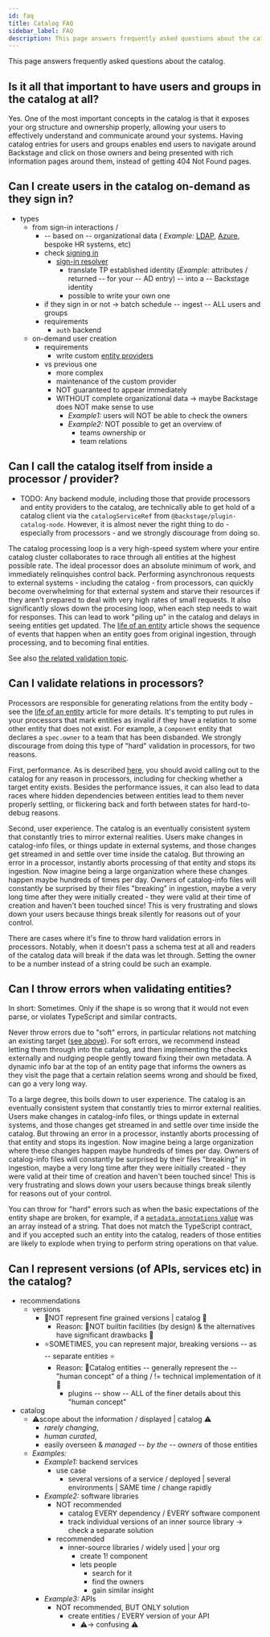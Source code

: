 ```yaml
---
id: faq
title: Catalog FAQ
sidebar_label: FAQ
description: This page answers frequently asked questions about the catalog
---
```


This page answers frequently asked questions about the catalog.

## Is it all that important to have users and groups in the catalog at all?

Yes. One of the most important concepts in the catalog is that it exposes your org structure and ownership properly, allowing your users to effectively understand and communicate around your systems. Having catalog entries for users and groups enables end users to navigate around Backstage and click on those owners and being presented with rich information pages around them, instead of getting 404 Not Found pages.

## Can I create users in the catalog on-demand as they sign in?

* types
  * from sign-in interactions /
    * -- based on -- organizational data ( _Example:_ [LDAP](../../integrations/ldap/org.md), [Azure](../../integrations/azure/org.md), bespoke HR systems, etc)
    * check [signing in](../../auth/index.md) 
      * [sign-in resolver](../../auth/identity-resolver.md)
        * translate TP established identity (_Example:_ attributes / returned -- for your -- AD entry) -- into a -- Backstage identity
        * possible to write your own one
    * if they sign in or not -> batch schedule -- ingest -- ALL users and groups
    * requirements
      * `auth` backend
  * on-demand user creation
    * requirements
      * write custom [entity providers](./external-integrations.md)
    * vs previous one
      * more complex
      * maintenance of the custom provider
      * NOT guaranteed to appear immediately
      * WITHOUT complete organizational data -> maybe Backstage does NOT make sense to use
        * _Example1:_ users will NOT be able to check the owners
        * _Example2:_ NOT possible to get an overview of
          * teams ownership or
          * team relations

## Can I call the catalog itself from inside a processor / provider?

* TODO:
Any backend module, including those that provide processors and entity providers to the catalog, are technically able to get hold of a catalog client via the `catalogServiceRef` from `@backstage/plugin-catalog-node`. However, it is almost never the right thing to do - especially from processors - and we strongly discourage from doing so.

The catalog processing loop is a very high-speed system where your entire catalog cluster collaborates to race through all entities at the highest possible rate. The ideal processor does an absolute minimum of work, and immediately relinquishes control back. Performing asynchronous requests to external systems - including the catalog - from processors, can quickly become overwhelming for that external system and starve their resources if they aren't prepared to deal with very high rates of small requests. It also significantly slows down the procesing loop, when each step needs to wait for responses. This can lead to work "piling up" in the catalog and delays in seeing entities get updated. The [life of an entity](./life-of-an-entity.md) article shows the sequence of events that happen when an entity goes from original ingestion, through processing, and to becoming final entities.

See also [the related validation topic](#can-i-validate-relations-in-processors).

## Can I validate relations in processors?

Processors are responsible for generating relations from the entity body - see the [life of an entity](./life-of-an-entity.md) article for more details. It's tempting to put rules in your processors that mark entities as invalid if they have a relation to some other entity that does not exist. For example, a `Component` entity that declares a `spec.owner` to a team that has been disbanded. We strongly discourage from doing this type of "hard" validation in processors, for two reasons.

First, performance. As is described [here](#can-i-call-the-catalog-itself-from-inside-a-processor--provider), you should avoid calling out to the catalog for any reason in processors, including for checking whether a target entity exists. Besides the performance issues, it can also lead to data races where hidden dependencies between entities lead to them never properly settling, or flickering back and forth between states for hard-to-debug reasons.

Second, user experience. The catalog is an eventually consistent system that constantly tries to mirror external realities. Users make changes in catalog-info files, or things update in external systems, and those changes get streamed in and settle over time inside the catalog. But throwing an error in a processor, instantly aborts processing of that entity and stops its ingestion. Now imagine being a large organization where these changes happen maybe hundreds of times per day. Owners of catalog-info files will constantly be surprised by their files "breaking" in ingestion, maybe a very long time after they were initially created - they were valid at their time of creation and haven't been touched since! This is very frustrating and slows down your users because things break silently for reasons out of your control.

There are cases where it's fine to throw hard validation errors in processors. Notably, when it doesn't pass a schema test at all and readers of the catalog data will break if the data was let through. Setting the owner to be a number instead of a string could be such an example.

## Can I throw errors when validating entities?

In short: Sometimes. Only if the shape is so wrong that it would not even parse, or violates TypeScript and similar contracts.

Never throw errors due to "soft" errors, in particular relations not matching an existing target ([see above](#can-i-validate-relations-in-processors)). For soft errors, we recommend instead letting them through into the catalog, and then implementing the checks externally and nudging people gently toward fixing their own metadata. A dynamic info bar at the top of an entity page that informs the owners as they visit the page that a certain relation seems wrong and should be fixed, can go a very long way.

To a large degree, this boils down to user experience. The catalog is an eventually consistent system that constantly tries to mirror external realities. Users make changes in catalog-info files, or things update in external systems, and those changes get streamed in and settle over time inside the catalog. But throwing an error in a processor, instantly aborts processing of that entity and stops its ingestion. Now imagine being a large organization where these changes happen maybe hundreds of times per day. Owners of catalog-info files will constantly be surprised by their files "breaking" in ingestion, maybe a very long time after they were initially created - they were valid at their time of creation and haven't been touched since! This is very frustrating and slows down your users because things break silently for reasons out of your control.

You can throw for "hard" errors such as when the basic expectations of the entity shape are broken, for example, if a [`metadata.annotations` value](./descriptor-format.md#annotations-optional) was an array instead of a string. That does not match the TypeScript contract, and if you accepted such an entity into the catalog, readers of those entities are likely to explode when trying to perform string operations on that value.

## Can I represent versions (of APIs, services etc) in the catalog?

* recommendations
  * versions
    * 👀NOT represent fine grained versions | catalog 👀
      * Reason: 🧠NOT builtin facilities (by design) & the alternatives have significant drawbacks 🧠 
    * ⭐️SOMETIMES, you can represent major, breaking versions -- as -- separate entities ⭐️
      * Reason: 🧠Catalog entities -- generally represent the -- "human concept" of a thing / != technical implementation of it 🧠 
        * plugins -- show -- ALL of the finer details about this "human concept"
* catalog
  * ⚠️scope about the information / displayed | catalog ⚠️
    * _rarely changing_,
    * _human curated_,
    * easily overseen & _managed -- by the -- owners_ of those entities
  * _Examples:_
    * _Example1:_ backend services
      * use case
        * several versions of a service / deployed | several environments | SAME time / change rapidly
    * _Example2:_ software libraries
      * NOT recommended
        * catalog EVERY dependency / EVERY software component 
        * track individual versions of an inner source library -> check a separate solution
      * recommended
        * inner-source libraries / widely used | your org
          * create 1! component 
          * lets people
            * search for it
            * find the owners
            * gain similar insight
    * _Example3:_ APIs 
      * NOT recommended, BUT ONLY solution
        * create entities / EVERY version of your API
          * ⚠️-> confusing ⚠️
